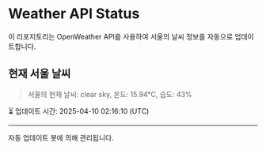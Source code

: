 
# Weather API Status

이 리포지토리는 OpenWeather API를 사용하여 서울의 날씨 정보를 자동으로 업데이트합니다.

## 현재 서울 날씨
> 서울의 현재 날씨: clear sky, 온도: 15.94°C, 습도: 43%

⏳ 업데이트 시간: 2025-04-10 02:16:10 (UTC)

---
자동 업데이트 봇에 의해 관리됩니다.
